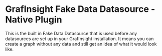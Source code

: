 # GrafInsight Fake Data Datasource -  Native Plugin

This is the built in Fake Data Datasource that is used before any datasources are set up in your GrafInsight installation. It means you can create a graph without any data and still get an idea of what it would look like.
